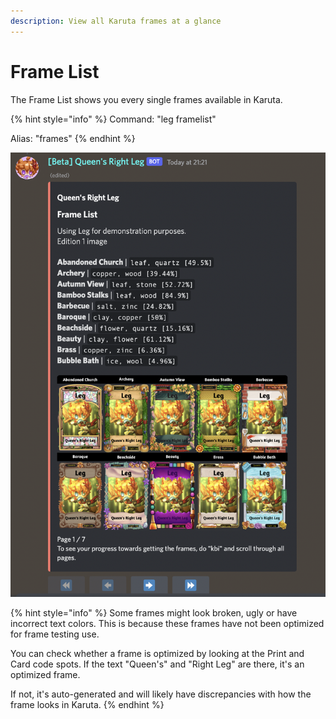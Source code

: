 ```yaml
---
description: View all Karuta frames at a glance
---
```


# Frame List

The Frame List shows you every single frames available in Karuta.

{% hint style="info" %}
Command: "leg framelist"

Alias: "frames"
{% endhint %}

![](<../../../.gitbook/assets/image (31).png>)

{% hint style="info" %}
Some frames might look broken, ugly or have incorrect text colors. This is because these frames have not been optimized for frame testing use.



You can check whether a frame is optimized by looking at the Print and Card code spots. If the text "Queen's" and "Right Leg" are there, it's an optimized frame.&#x20;



If not, it's auto-generated and will likely have discrepancies with how the frame looks in Karuta.
{% endhint %}

